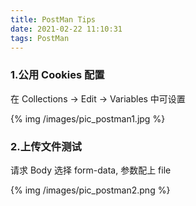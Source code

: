 ```yaml
---
title: PostMan Tips
date: 2021-02-22 11:10:31
tags: PostMan
---
```


### 1.公用 Cookies 配置
在 Collections -> Edit -> Variables 中可设置  

{% img /images/pic_postman1.jpg %}

### 2.上传文件测试
请求 Body 选择 form-data, 参数配上 file

{% img /images/pic_postman2.png %}